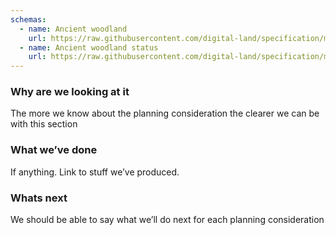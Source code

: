 ```yaml
---
schemas:
  - name: Ancient woodland
    url: https://raw.githubusercontent.com/digital-land/specification/main/content/dataset/ancient-woodland.md
  - name: Ancient woodland status
    url: https://raw.githubusercontent.com/digital-land/specification/main/content/dataset/ancient-woodland-status.md
---
```

### Why are we looking at it

The more we know about the planning consideration the clearer we can be with this section

### What we’ve done

If anything. Link to stuff we’ve produced.

### Whats next

We should be able to say what we’ll do next for each planning consideration

